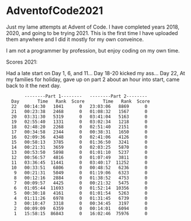 # AdventofCode2021

Just my lame attempts at Advent of Code. I have completed years 2018, 2020, and going to be trying 2021. This is the first time I have uploaded them anywhere and I did it mostly for my own conveince.

I am not a programmer by profession, but enjoy coding on my own time.

Scores 2021:

Had a late start on Day 1, 6, and 11... Day 18-20 kicked my ass... 
Day 22, At my families for holiday, gave up on part 2 about an hour into start, came back to it the next day.

           --------Part 1--------   --------Part 2--------
      Day       Time   Rank  Score       Time   Rank  Score
      22   00:14:30   1041      0   23:03:06   8869      0
      21   00:23:38   2468      0   01:08:32   1567      0
      20   03:31:30   5319      0   03:41:04   5163      0
      19   02:55:40   1331      0   03:02:34   1218      0
      18   02:48:20   2268      0   02:51:40   2151      0
      17   00:34:58   2344      0   00:38:31   1650      0
      16   02:09:36   4348      0   02:41:06   4126      0
      15   00:58:13   3785      0   01:36:50   3241      0
      14   00:21:31   3659      0   02:03:25   5870      0
      13   00:53:50   5898      0   01:01:10   5237      0
      12   00:56:57   4816      0   01:07:49   3811      0
      11   03:36:45  11441      0   03:40:17  11252      0
      10   00:33:51   6806      0   00:48:52   6236      0
       9   00:21:31   5049      0   01:19:06   6323      0
       8   00:12:16   2884      0   01:38:52   4753      0
       7   00:09:57   4425      0   00:21:32   5475      0
       6   01:05:44  11693      0   01:52:14  10356      0
       5   00:30:18   4161      0   01:01:54   5263      0
       4   01:11:26   6978      0   01:31:45   6739      0
       3   00:10:47   3318      0   00:34:45   3197      0
       2   00:09:09   6359      0   00:14:01   6094      0
       1   15:58:15  86843      0   16:02:46  75976      0 
